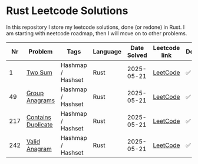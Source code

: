 # Rust Leetcode Solutions

In this repository I store my leetcode solutions, done (or redone) in Rust. I am starting with neetcode roadmap, then I will move on to other problems.


| Nr  | Problem                                           | Tags              | Language | Date Solved | Leetcode link                                                 | Done |
| --- | ------------------------------------------------- | ----------------- | -------- | ----------- | ------------------------------------------------------------- | ---- |
| 1   | [Two Sum](./1-two-sum.md)                         | Hashmap / Hashset | Rust     | 2025-05-21  | [LeetCode](https://leetcode.com/problems/two-sum/)            | ✅    |
| 49  | [Group Anagrams](./49-group-anagrams.md)          | Hashmap / Hashset | Rust     | 2025-05-21  | [LeetCode](https://leetcode.com/problems/group-anagrams/)     | ✅    |
| 217 | [Contains Duplicate](./217-contains-duplicate.md) | Hashmap / Hashset | Rust     | 2025-05-21  | [LeetCode](https://leetcode.com/problems/contains-duplicate/) | ✅    |
| 242 | [Valid Anagram](./242-valid-anagram.md)           | Hashmap / Hashset | Rust     | 2025-05-21  | [LeetCode](https://leetcode.com/problems/valid-anagram/)      | ✅    |
